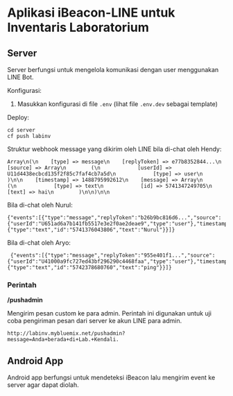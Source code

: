 # Aplikasi iBeacon-LINE untuk Inventaris Laboratorium

## Server

Server berfungsi untuk mengelola komunikasi dengan user menggunakan LINE Bot.

Konfigurasi:

1. Masukkan konfigurasi di file `.env` (lihat file `.env.dev` sebagai template)

Deploy:

    cd server
    cf push labinv

Struktur webhook message yang dikirim oleh LINE bila di-chat oleh Hendy:

    Array\n(\n    [type] => message\n    [replyToken] => e77b8352844...\n    [source] => Array\n        (\n            [userId] => U11d4438ecbcd135f2f85c7faf4cb7a5d\n            [type] => user\n        )\n\n    [timestamp] => 1488795992612\n    [message] => Array\n        (\n            [type] => text\n            [id] => 5741347249705\n            [text] => hai\n        )\n\n)\n\n

Bila di-chat oleh Nurul:

    {"events":[{"type":"message","replyToken":"b26b9bc816d6...","source":{"userId":"U651ad6a7b141fb5517e3e2f0ae2deae9","type":"user"},"timestamp":1488796362960,"message":{"type":"text","id":"5741376043806","text":"Nurul"}}]}

Bila di-chat oleh Aryo:

     {"events":[{"type":"message","replyToken":"955e401f1...","source":{"userId":"U41000a9fc727ed43bf296290c4468faa","type":"user"},"timestamp":1488807163231,"message":{"type":"text","id":"5742378680760","text":"ping"}}]}

### Perintah

**/pushadmin**

Mengirim pesan custom ke para admin. Perintah ini digunakan untuk uji coba pengiriman pesan dari server ke akun LINE para admin.

    http://labinv.mybluemix.net/pushadmin?message=Anda+berada+di+Lab.+Kendali.

## Android App

Android app berfungsi untuk mendeteksi iBeacon lalu mengirim event ke server agar dapat diolah.
